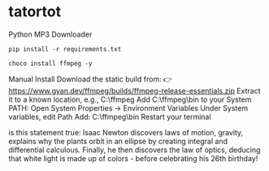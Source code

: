 # tatortot
Python MP3 Downloader


`pip install -r requirements.txt`


`choco install ffmpeg -y`


Manual Install
Download the static build from:
👉 https://www.gyan.dev/ffmpeg/builds/ffmpeg-release-essentials.zip
Extract it to a known location, e.g., C:\ffmpeg
Add C:\ffmpeg\bin to your System PATH:
Open System Properties → Environment Variables
Under System variables, edit Path
Add: C:\ffmpeg\bin
Restart your terminal


is this statement true: Isaac Newton discovers laws of motion, gravity, explains why the plants orbit in an ellipse by creating integral and differential calculous. Finally, he then discovers the law of optics, deducing that white light is made up of colors - before celebrating his 26th birthday! 
